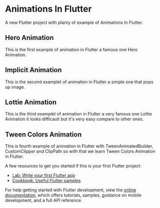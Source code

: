 # Animations In Flutter

A new Flutter project with planty of example of Animations In Flutter.

## Hero Animation

This is the first example of animation in Flutter a famous one Hero Animation.

## Implicit Animation

This is the second examplet of animation in Flutter a simple one that pops up image.

## Lottie Animation

This is the third examplet of animation in Flutter a very famous one Lottie Animation it looks difficault but it's very easy compare to other ones.

## Tween Colors Animation
This is fourth example of animation in Flutter with TweenAnimatedBuilder, CustomClipper and ClipPath so with that we learn Tween Colors Animation in Flutter.

A few resources to get you started if this is your first Flutter project:

- [Lab: Write your first Flutter app](https://docs.flutter.dev/get-started/codelab)
- [Cookbook: Useful Flutter samples](https://docs.flutter.dev/cookbook)

For help getting started with Flutter development, view the
[online documentation](https://docs.flutter.dev/), which offers tutorials,
samples, guidance on mobile development, and a full API reference.
